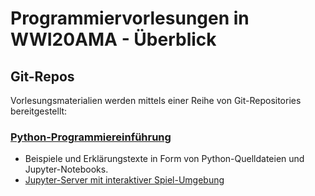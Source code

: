 # Programmiervorlesungen in WWI20AMA - Überblick

## Git-Repos
Vorlesungsmaterialien werden mittels einer Reihe von Git-Repositories bereitgestellt:

### [Python-Programmiereinführung](https://github.com/wwi20ama-programmierung/python-intro)
- Beispiele und Erklärungstexte in Form von Python-Quelldateien und Jupyter-Notebooks.
- [Jupyter-Server mit interaktiver Spiel-Umgebung](https://mybinder.org/v2/gh/wwi20ama-programmierung/python-intro/main?urlpath=lab)